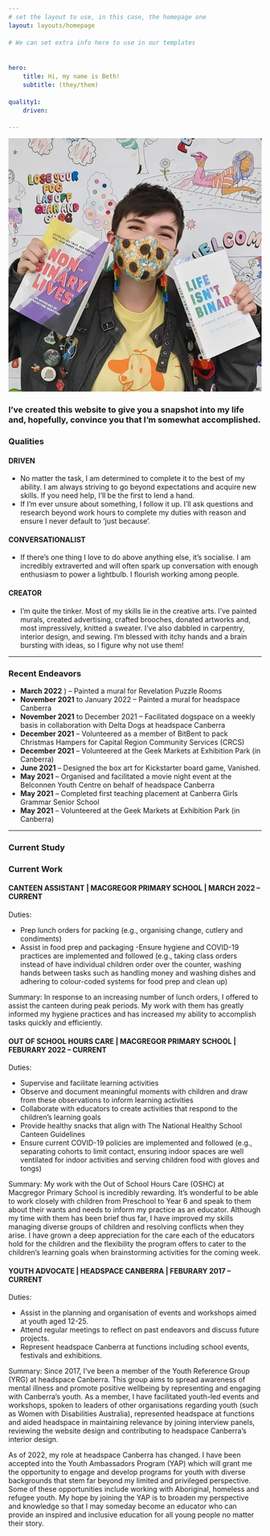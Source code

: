 ```yaml
---
# set the layout to use, in this case, the homepage one
layout: layouts/homepage

# We can set extra info here to use in our templates


hero:
    title: Hi, my name is Beth!
    subtitle: (they/them)

quality1:
    driven: 

---
```

<!--content displays here - must be below the three dashes --> 

![Beth holding up two books](assets/images/profileimg.JPG)

### I’ve created this website to give you a snapshot into my life and, hopefully, convince you that I’m somewhat accomplished.


### Qualities <!--would like to have all 3 qualities in card side by side - not sure how to do that-->

#### DRIVEN 
- No matter the task, I am determined to complete it to the best of my ability. I am always striving to go beyond expectations and acquire new skills. If you need help, I’ll be the first to lend a hand. 
- If I’m ever unsure about something, I follow it up. I’ll ask questions and research beyond work hours to complete my duties with reason and ensure I never default to ‘just because’. 
<!-- according to the mardown cheat sheet '-'s should be how I create a list but this doesn't seem to be the case.. seems to separate them by line though-->

#### CONVERSATIONALIST
- If there’s one thing I love to do above anything else, it’s socialise. I am incredibly extraverted and will often spark up conversation with enough enthusiasm to power a lightbulb. I flourish working among people. 

#### CREATOR
- I’m quite the tinker. Most of my skills lie in the creative arts. I’ve painted murals, created advertising, crafted brooches, donated artworks and, most impressively, knitted a sweater. I’ve also dabbled in carpentry, interior design, and sewing. I’m blessed with itchy hands and a brain bursting with ideas, so I figure why not use them!

--- 

### Recent Endeavors <!--would like to have as a separate strip-->
- **March 2022** <!--supposed to be BOLD but isn't >:( -->) – Painted a mural for Revelation Puzzle Rooms
- **November 2021** to January 2022 – Painted a mural for headspace Canberra
- **November 2021** to December 2021 – Facilitated dogspace on a weekly basis in collaboration with Delta Dogs at headspace Canberra 
- **December 2021** – Volunteered as a member of BitBent to pack Christmas Hampers for Capital Region Community Services (CRCS)
- **December 2021** – Volunteered at the Geek Markets at Exhibition Park (in Canberra)
- **June 2021** – Designed the box art for Kickstarter board game, Vanished.
- **May 2021** – Organised and facilitated a movie night event at the Belconnen Youth Centre on behalf of headspace Canberra
- **May 2021** – Completed first teaching placement at Canberra Girls Grammar Senior School
- **May 2021** – Volunteered at the Geek Markets at Exhibition Park (in Canberra)

--- 

### Current Study



### Current Work <!--I would like to present each job as a boxed element (kind of like a card)-->
#### CANTEEN ASSISTANT | MACGREGOR PRIMARY SCHOOL | MARCH 2022 – CURRENT
Duties: <!--positioned to left of box-->
- Prep lunch orders for packing (e.g., organising change, cutlery and condiments)
- Assist in food prep and packaging
-Ensure hygiene and COVID-19 practices are implemented and followed (e.g., taking class orders instead of have individual children order over the counter, washing hands between tasks such as handling money and washing dishes and adhering to colour-coded systems for food prep and clean up) 

Summary: <!--positioned to the right of the box-->
In response to an increasing number of lunch orders, I offered to assist the canteen during peak periods. My work with them has greatly informed my hygiene practices and has increased my ability to accomplish tasks quickly and efficiently.

#### OUT OF SCHOOL HOURS CARE | MACGREGOR PRIMARY SCHOOL | FEBURARY 2022 – CURRENT
Duties:
- Supervise and facilitate learning activities
- Observe and document meaningful moments with children and draw from these observations to inform learning activities
- Collaborate with educators to create activities that respond to the children’s learning goals
- Provide healthy snacks that align with The National Healthy School Canteen Guidelines 
- Ensure current COVID-19 policies are implemented and followed (e.g., separating cohorts to limit contact, ensuring indoor spaces are well ventilated for indoor activities and serving children food with gloves and tongs) 

Summary:
My work with the Out of School Hours Care (OSHC) at Macgregor Primary School is incredibly rewarding. It’s wonderful to be able to work closely with children from Preschool to Year 6 and speak to them about their wants and needs to inform my practice as an educator. Although my time with them has been brief thus far, I have improved my skills managing diverse groups of children and resolving conflicts when they arise. I have grown a deep appreciation for the care each of the educators hold for the children and the flexibility the program offers to cater to the children’s learning goals when brainstorming activities for the coming week.   

#### YOUTH ADVOCATE | HEADSPACE CANBERRA | FEBURARY 2017 – CURRENT
Duties:
- Assist in the planning and organisation of events and workshops aimed at youth aged 12-25.
- Attend regular meetings to reflect on past endeavors and discuss future projects.
- Represent headspace Canberra at functions including school events, festivals and exhibitions.

Summary:
Since 2017, I’ve been a member of the Youth Reference Group (YRG) at headspace Canberra. This group aims to spread awareness of mental illness and promote positive wellbeing by representing and engaging with Canberra’s youth. As a member, I have facilitated youth-led events and workshops, spoken to leaders of other organisations regarding youth (such as Women with Disabilities Australia), represented headspace at functions and aided headspace in maintaining relevance by joining interview panels, reviewing the website design and contributing to headspace Canberra’s interior design.

As of 2022, my role at headspace Canberra has changed. I have been accepted into the Youth Ambassadors Program (YAP) which will grant me the opportunity to engage and develop programs for youth with diverse backgrounds that stem far beyond my limited and privileged perspective. Some of these opportunities include working with Aboriginal, homeless and refugee youth. My hope by joining the YAP is to broaden my perspective and knowledge so that I may someday become an educator who can provide an inspired and inclusive education for all young people no matter their story. 

<!--add images and social media icons and links after-->







